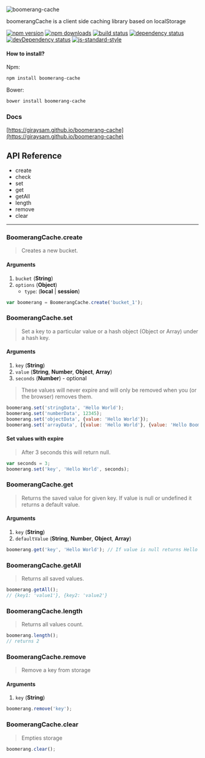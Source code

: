 ![boomerang-cache](https://raw.githubusercontent.com/giraysam/boomerang-cache/master/docs/app-thumbs.png)

boomerangCache is a client side caching library based on localStorage

[![npm version][npm-badge-v]][npm] 
[![npm downloads][npm-badge-dm]][npm] 
[![build status][travis-badge]][travis] 
[![dependency status][dependency-status-badge]][dependency] 
[![devDependency status][devDependency-status-badge]][devDependency] 
[![js-standard-style][code-standart-badge]](https://github.com/giraysam/boomerang-cache)

#### How to install?
Npm:
```sh
npm install boomerang-cache
```

Bower:
```sh
bower install boomerang-cache
```

### Docs
[https://giraysam.github.io/boomerang-cache](https://giraysam.github.io/boomerang-cache)

API Reference
-------------
* create
* check
* set
* get
* getAll
* length
* remove
* clear

* * *

### BoomerangCache.create

> Creates a new bucket.

#### Arguments

1. `bucket` (**String**)
2. `options` (**Object**)
    * `type`: (**local** | **session**)

 
```js
var boomerang = BoomerangCache.create('bucket_1');
```

### BoomerangCache.set

> Set a key to a particular value or a hash object (Object or Array) under a hash key.

#### Arguments

1. `key` (**String**)
2. `value` (**String**, **Number**, **Object**, **Array**)
3. `seconds` (**Number**) - optional


> These values will never expire and will only be removed when you (or the browser) removes them.

```js
boomerang.set('stringData', 'Hello World');
boomerang.set('numberData', 12345);
boomerang.set('objectData', {value: 'Hello World'});
boomerang.set('arrayData', [{value: 'Hello World'}, {value: 'Hello Boomerang'}]);
```

#### Set values with expire

> After 3 seconds this will return null.
```js
var seconds = 3;
boomerang.set('key', 'Hello World', seconds);
```

### BoomerangCache.get

> Returns the saved value for given key. If value is null or undefined it returns a default value.

#### Arguments

1. `key` (**String**)
2. `defaultValue` (**String**, **Number**, **Object**, **Array**)


```js
boomerang.get('key', 'Hello World'); // If value is null returns Hello World.
```

### BoomerangCache.getAll

> Returns all saved values.

```js
boomerang.getAll();
// {key1: 'value1'}, {key2: 'value2'}
```


### BoomerangCache.length

> Returns all values count.

```js
boomerang.length();
// returns 2
```

### BoomerangCache.remove

> Remove a key from storage

#### Arguments

1. `key` (**String**)


```js
boomerang.remove('key');
```


### BoomerangCache.clear

> Empties storage


```js
boomerang.clear();
```

[npm]: https://www.npmjs.org/package/boomerang-cache
[npm-badge-v]: https://img.shields.io/npm/v/boomerang-cache.svg?style=flat-square
[npm-badge-dm]: https://img.shields.io/npm/dm/boomerang-cache.svg?style=flat-square
[travis]: https://travis-ci.org/giraysam/boomerang-cache
[travis-badge]: https://travis-ci.org/giraysam/boomerang-cache.svg?branch=master
[dependency]: https://david-dm.org/giraysam/boomerang-cache
[dependency-status-badge]: https://img.shields.io/david/giraysam/boomerang-cache.svg?style=flat-square
[devDependency]: https://david-dm.org/giraysam/boomerang-cache#info=devDependencies
[devDependency-status-badge]: https://img.shields.io/david/dev/giraysam/boomerang-cache.svg?style=flat-square
[code-standart-badge]: https://img.shields.io/badge/code%20style-standard-brightgreen.svg?style=flat-square

